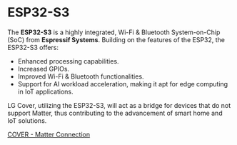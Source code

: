 # ESP32-S3

The **ESP32-S3** is a highly integrated, Wi-Fi & Bluetooth System-on-Chip (SoC) from **Espressif Systems**. Building on the features of the ESP32, the ESP32-S3 offers:

- Enhanced processing capabilities.
- Increased GPIOs.
- Improved Wi-Fi & Bluetooth functionalities.
- Support for AI workload acceleration, making it apt for edge computing in IoT applications.

LG Cover, utilizing the ESP32-S3, will act as a bridge for devices that do not support Matter, thus contributing to the advancement of smart home and IoT solutions.

[COVER - Matter Connection](https://youtu.be/kulvXAHLCEM)
